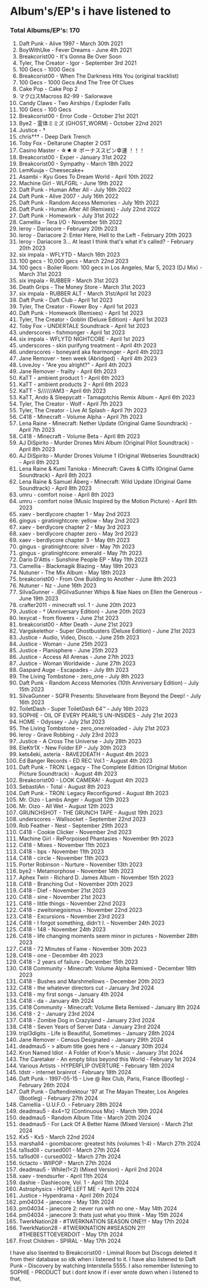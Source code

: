 # Album's/EP's i have listened to
### Total Albums/EP's: 170



1. Daft Punk - Alive 1997 - March 30th 2021
2. BoyWithUke - Fever Dreams - June 4th 2021
3. Breakcorist00 - It's Gonna Be Over Soon
4. Tyler, The Creator - Igor - September 3rd 2021
5. 100 Gecs - 1000 Gecs
6. Breakcorist00 - When The Darkness Hits You (original tracklist)
7. 100 Gecs - 1000 Gecs And The Tree Of Clues
8. Cake Pop -  Cake Pop 2
9. マクロスMacross 82-99 - Sailorwave
10. Candy Claws - Two Airships / Exploder Falls
11. 100 Gecs - 100 Gecs
12. Breakcorist00 - Error Code - October 21st 2021
13. Bye2 - 霊体ミミズ (GHOST_WORM) - October 22nd 2021
14. Justice - †
15. chris††† - Deep Dark Trench
16. Toby Fox - Deltarune Chapter 2 OST
17. Casino Master - ☆★☆ ボーナススピン幸運 ！！！
18. Breakcorist00 - Exper - January 31st 2022
19. Breakcorist00 - Sympathy - March 18th 2022
20. LemKuuja - Cheesecake+
21. Asambi - Kyu Goes To Dream World - April 10th 2022
22. Machine Girl - WLFGRL - June 19th 2022
23. Daft Punk - Human After All - July 16th 2022
24. Daft Punk - Alive 2007 - July 16th 2022
25. Daft Punk - Random Access Memories - July 16th 2022
26. Daft Punk - Human After All (Remixes) - July 22nd 2022
27. Daft Punk - Homework - July 31st 2022
28. Camellia - Tera I/O - November 5th 2022
29. leroy - Dariacore - February 20th 2023
30. leroy - Dariacore 2: Enter Here, Hell to the Left - February 20th 2023
31. leroy - Dariacore 3... At least I think that's what it's called? - February 20th 2023
32. six impala - WFLYTD - March 16th 2023
33. 100 gecs - 10,000 gecs - March 22nd 2023
34. 100 gecs - Boiler Room: 100 gecs in Los Angeles, Mar 5, 2023 (DJ Mix) - March 31st 2023
35. six impala - RUBBER - March 31st 2023
36. Death Grips - The Money Store - March 31st 2023
37. six impala - RUBBER ALT - March 31st/April 1st 2023
38. Daft Punk - Daft Club - April 1st 2023
39. Tyler, The Creator - Flower Boy - April 1st 2023
40. Daft Punk - Homework (Remixes) - April 1st 2023
41. Tyler, The Creator - Goblin (Deluxe Edition) - April 1st 2023
42. Toby Fox - UNDERTALE Soundtrack - April 1st 2023
43. underscores - fishmonger - April 1st 2023
44. six impala - WFLYTD NIGHTCORE - April 1st 2023
45. underscores - skin purifyng treatment - April 4th 2023
46. underscores - boneyard aka fearmonger - April 4th 2023
47. Jane Remover - teen week (Abridged) - April 4th 2023
48. LoveJoy - "Are you alright?" - April 4th 2023
49. Jane Remover - frailty - April 6th 2023
50. KaTT - ambient product 1 - April 6th 2023
51. KaTT - ambient products 2 - April 6th 2023
52. KaTT - S//////AM3 - April 6th 2023
53. KaTT, Ando & Sleepycatt - Tamagotchis Remix Album - April 6th 2023
54. Tyler, The Creator - Wolf - April 7th 2023
55. Tyler, The Creator - Live At Splash - April 7th 2023
56. C418 - Minecraft - Volume Alpha - April 7th 2023
57. Lena Raine - Minecraft: Nether Update (Original Game Soundtrack) - April 7th 2023
58. C418 - Minecraft - Volume Beta - April 8th 2023
59. AJ DiSpirito - Murder Drones Mini Album (Original Pilot Soundtrack) - April 8th 2023
60. AJ DiSpirito - Murder Drones Volume 1 (Original Webseries Soundtrack) - April 8th 2023
61. Lena Raine & Kumi Tanioka - Minecraft: Caves & Cliffs (Original Game Soundtrack) - April 8th 2023
62. Lena Raine & Samuel Åberg - Minecraft: Wild Update (Original Game Soundtrack) - April 8th 2023
63. umru - comfort noise - April 8th 2023
64. umru - comfort noise (Music Inspired by the Motion Picture) - April 8th 2023
65. xaev - berdlycore chapter 1 - May 2nd 2023
66. gingus - giratinightcore: yellow - May 2nd 2023
67. xaev - berdlycore chapter 2 - May 3rd 2023
68. xaev - berdlycore chapter zero - May 3rd 2023
69. xaev - berdlycore chapter 3 - May 6th 2023
70. gingus - giratinightcore: silver - May 7th 2023
71. gingus - giratinightcore: emerald - May 7th 2023
72. Dario D'Attis - Sunshine People EP - May 11th 2023
73. Camellia - Blackmagik Blazing - May 18th 2023
74. Nutuner - The Mix Album - May 18th 2023
75. breakcorist00 - From One Building to Another - June 8th 2023
76. Nutuner - Nz - June 16th 2023
77. SiIvaGunner - .@GiIvaSunner Whips & Nae Naes on Ellen the Generous - June 19th 2023
78. crafter2011 - minecraft vol. 1 - June 20th 2023
79. Justice - † (Anniversary Edition) - June 20th 2023
80. lexycat - from flowers - June 21st 2023
81. breakcorist00 - After Death - June 21st 2023
82. Vargskelethor - Super Ghostbusters (Deluxe Edition) - June 21st 2023
83. Justice - Audio, Video, Disco. - June 25th 2023
84. Justice - Woman - June 25th 2023
85. Justice - Planisphere - June 25th 2023
86. Justice - Access All Arenas - June 27th 2023
87. Justice - Woman Worldwide - June 27th 2023
88. Gaspard Auge - Escapades - July 8th 2023
89. The Living Tombstone - zero_one - July 8th 2023
90. Daft Punk - Random Access Memories (10th Anniversary Edition) - July 15th 2023
91. SiIvaGunner - SGFR Presents: Shovelware from Beyond the Deep! - July 16th 2023
92. ToiletDash - Super ToiletDash 64™ - July 16th 2023
93. SOPHIE - OIL OF EVERY PEARL'S UN-INSIDES - July 21st 2023
94. HOME - Odyssey - July 21st 2023
95. The Living Tombstone - zero_one:reloaded - July 21st 2023
96. leroy - Grave Robbing - July 23rd 2023
97. Justice - A Cross The Universe - July 28th 2023
98. EleKtr1X - New Folder EP - July 30th 2023
99. kets4eki, asteria - RAVE2DEATH - August 4th 2023
100. Ed Banger Records - ED REC Vol.1 - August 4th 2023
101. Daft Punk - TRON: Legacy - The Complete Edition (Original Motion Picture Soundtrack) - August 4th 2023
102. Breakcorist00 - LOOK CAMERA! - August 4th 2023
103. SebastiAn - Total - August 8th 2023
104. Daft Punk - TRON: Legacy Reconfigured - August 8th 2023
105. Mr. Oizo - Lambs Anger - August 12th 2023
106. Mr. Oizo - All Wet - August 12th 2023
107. GRUNCHSHOT - THE GRUNCH TAPE - August 19th 2023
108. underscores - Wallsocket - September 22nd 2023
109. Rob Feather - Nest - September 29th 2023
110. C418 - Cookie Clicker - November 2nd 2023
111. Machine Girl - RePorpoised Phantasies - November 9th 2023
112. C418 - Mixes - November 11th 2023
113. C418 - bps - November 11th 2023
114. C418 - circle - November 11th 2023
115. Porter Robinson - Nurture - November 13th 2023
116. bye2 - Metamorphose - November 14th 2023
117. Aphex Twin - Richard D. James Album - November 15th 2023
118. C418 - Branching Out - November 20th 2023
119. C418 - Dief - November 21st 2023
120. C418 - sine - November 21st 2023
121. C418 - little things - November 22nd 2023
122. C418 - zweitonegoismus - November 22nd 2023
123. C418 - Excursions - November 23rd 2023
124. C418 - I forgot something, didn't I. - November 24th 2023
125. C418 - 148 - November 24th 2023
126. C418 - life changing moments seem minor in pictures - November 28th 2023
127. C418 - 72 Minutes of Fame - November 30th 2023
128. C418 - one - December 4th 2023
129. C418 - 2 years of failure - December 15th 2023
130. C418 Community - Minecraft: Volume Alpha Remixed - December 18th 2023
131. C418 - Bushes and Marshmellows - December 20th 2023
132. C418 - the whatever directors cut - January 3rd 2024
133. C418 - my first songs - January 4th 2024
134. C418 - da - January 4th 2024
135. C418 Community - Minecraft: Volume Beta Remixed - January 8th 2024
136. C418 - 2 - January 23rd 2024
137. C418 - Zombie Dog in Crazyland - January 23rd 2024
138. C418 - Seven Years of Server Data - January 23rd 2024
139. tripl3digits - Life is Beautiful, Sometimes - January 28th 2024
140. Jane Remover - Census Designated - January 29th 2024
141. deadmau5 - > album title goes here < - January 30th 2024
142. Kron Named Idiot - A Folder of Kron's Music - January 31st 2024
143. The Caretaker - An empty bliss beyond this World - February 1st 2024
144. Various Artists - HYPERFLIP OVERTURE - February 18th 2024
145. tdstr - internet brainrot - February 18th 2024
146. Daft Punk - 1997-05-15 - Live @ Rex Club, Paris, France (Bootleg) - February 26th 2024
147. Daft Punk - Daftendirektour '97 at The Mayan Theater, Los Angeles (Bootleg) - February 27th 2024
148. Camellia - U.U.F.O. - February 28th 2024
149. deadmau5 - 4x4=12 (Continuous Mix) - March 19th 2024
150. deadmau5 - Random Album Title - March 20th 2024
151. deadmau5 - For Lack Of A Better Name (Mixed Version) - March 21st 2024
152. Kx5 - Kx5 - March 22nd 2024
153. marshall4 - goombacore: greatest hits (volumes 1-4) - March 27th 2024
154. ta1lsd0ll - cursed001 - March 27th 2024
155. ta1lsd0ll - cursed002 - March 27th 2024
156. tictacto - WIIPOP - March 27th 2024
157. deadmau5 - While(1<2) (Mixed Version) -  April 2nd 2024
158. xaev - trendsurfer - April 11th 2024
159. dashie - Dashiecore, Vol. 1 - April 11th 2024
160. Astrophysics - HOPE LEFT ME - April 17th 2024
161. Justice - Hyperdrama - April 26th 2024
162. pm04034 - janecore - May 13th 2024
163. pm04034 - janecore 2: never run with no one - May 14th 2024
164. pm04034 - janecore 3: thats just what you think - May 15th 2024
165. TwerkNation28 - #TWERKNATION SEASON ONE!!! - May 17th 2024
166. TwerkNation28 - #TWERKNATION ##SEASON 2!!! #THEBESTTOEVERDOIT - May 17th 2024
167. Frost Children - SPIRAL - May 17th 2024

I have also lisented to Breakcorist00 - Liminal Room but Discogs deleted it from their database so idk when i listened to it.
I have also listened to Daft Punk - Discovery by watching Interstella 5555.
I also remember listening to SOPHIE - PRODUCT but i dont know if i ever wrote down when i listened to that,
